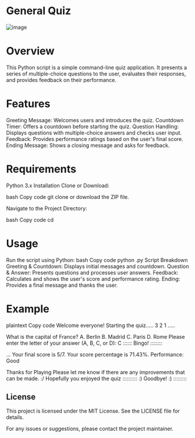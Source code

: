 # General Quiz

![image](https://github.com/user-attachments/assets/12118cf3-d616-49cf-bb4d-d8d40da5c8bd)


# Overview
This Python script is a simple command-line quiz application. It presents a series of multiple-choice questions to the user, evaluates their responses, and provides feedback on their performance.

# Features

Greeting Message: Welcomes users and introduces the quiz.
Countdown Timer: Offers a countdown before starting the quiz.
Question Handling: Displays questions with multiple-choice answers and checks user input.
Feedback: Provides performance ratings based on the user's final score.
Ending Message: Shows a closing message and asks for feedback.



# Requirements
Python 3.x
Installation
Clone or Download:



bash
Copy code
git clone <repository-url>
or download the ZIP file.

Navigate to the Project Directory:




bash
Copy code
cd <project-directory>



# Usage
Run the script using Python:
bash
Copy code
python <filename>.py
Script Breakdown
Greeting & Countdown: Displays initial messages and countdown.
Question & Answer: Presents questions and processes user answers.
Feedback: Calculates and shows the user's score and performance rating.
Ending: Provides a final message and thanks the user.

# Example
plaintext
Copy code
Welcome everyone!
Starting the quiz.....
3
2
1
.....

What is the capital of France?
A. Berlin
B. Madrid
C. Paris
D. Rome
Please enter the letter of your answer (A, B, C, or D): C
 ::::::  Bingo! ::::::::  

...
Your final score is 5/7.
Your score percentage is 71.43%.
Performance: Good

Thanks for Playing
Please let me know if there are any improvements that can be made. :/ 
Hopefully you enjoyed the quiz 
      ::::::::::      :) Goodbye! :)     :::::::::       
      
## License
This project is licensed under the MIT License. See the LICENSE file for details.

For any issues or suggestions, please contact the project maintainer.
